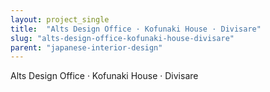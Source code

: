 ```yaml
---
layout: project_single
title:  "Alts Design Office · Kofunaki House · Divisare"
slug: "alts-design-office-kofunaki-house-divisare"
parent: "japanese-interior-design"
---
```

Alts Design Office · Kofunaki House · Divisare
